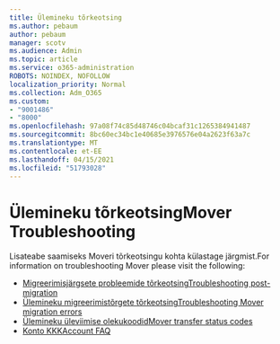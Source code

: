 ```yaml
---
title: Ülemineku tõrkeotsing
ms.author: pebaum
author: pebaum
manager: scotv
ms.audience: Admin
ms.topic: article
ms.service: o365-administration
ROBOTS: NOINDEX, NOFOLLOW
localization_priority: Normal
ms.collection: Adm_O365
ms.custom:
- "9001486"
- "8000"
ms.openlocfilehash: 97a08f74c85d48746c04bcaf31c1265384941487
ms.sourcegitcommit: 8bc60ec34bc1e40685e3976576e04a2623f63a7c
ms.translationtype: MT
ms.contentlocale: et-EE
ms.lasthandoff: 04/15/2021
ms.locfileid: "51793028"
---
```

# <a name="mover-troubleshooting"></a><span data-ttu-id="d34ac-102">Ülemineku tõrkeotsing</span><span class="sxs-lookup"><span data-stu-id="d34ac-102">Mover Troubleshooting</span></span>

<span data-ttu-id="d34ac-103">Lisateabe saamiseks Moveri tõrkeotsingu kohta külastage järgmist.</span><span class="sxs-lookup"><span data-stu-id="d34ac-103">For information on troubleshooting Mover please visit the following:</span></span>

- [<span data-ttu-id="d34ac-104">Migreerimisjärgsete probleemide tõrkeotsing</span><span class="sxs-lookup"><span data-stu-id="d34ac-104">Troubleshooting post-migration</span></span>](https://docs.microsoft.com/sharepointmigration/mover-post-migration-troubleshooting)  
- [<span data-ttu-id="d34ac-105">Ülemineku migreerimistõrgete tõrkeotsing</span><span class="sxs-lookup"><span data-stu-id="d34ac-105">Troubleshooting Mover migration errors</span></span>](https://docs.microsoft.com/sharepointmigration/mover-error-faq)  
- [<span data-ttu-id="d34ac-106">Ülemineku üleviimise olekukoodid</span><span class="sxs-lookup"><span data-stu-id="d34ac-106">Mover transfer status codes</span></span>](https://docs.microsoft.com/sharepointmigration/mover-transfer-status-codes)
- [<span data-ttu-id="d34ac-107">Konto KKK</span><span class="sxs-lookup"><span data-stu-id="d34ac-107">Account FAQ</span></span>](https://docs.microsoft.com/sharepointmigration/mover-account-faq)
